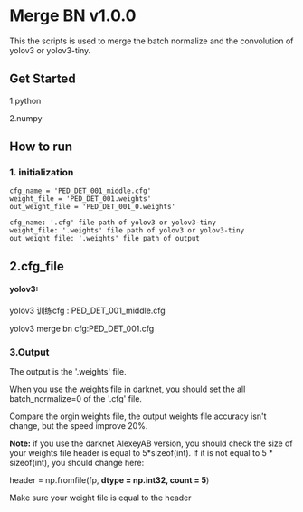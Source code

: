 # Merge BN v1.0.0

This the scripts is used to merge the batch normalize and the convolution of yolov3 or yolov3-tiny.

## Get Started

1.python 

2.numpy

## How to run

### 1. initialization

```
cfg_name = 'PED_DET_001_middle.cfg'   
weight_file = 'PED_DET_001.weights'
out_weight_file = 'PED_DET_001_0.weights'

cfg_name: '.cfg' file path of yolov3 or yolov3-tiny
weight_file: '.weights' file path of yolov3 or yolov3-tiny
out_weight_file: '.weights' file path of output
```
## 2.cfg_file

#### yolov3:

yolov3 训练cfg : PED_DET_001_middle.cfg

yolov3 merge bn cfg:PED_DET_001.cfg

### 3.Output

The output is the '.weights' file.

When you use the weights file in darknet, you should set the all batch_normalize=0 of the '.cfg' file.

Compare the orgin weights file, the output weights file accuracy isn't change, but the speed improve 20%.

**Note:** if you use the darknet AlexeyAB version, you should check the size of your weights file header is equal to 5*sizeof(int). If it is not equal to 5 * sizeof(int), you should change here:

header = np.fromfile(fp, **dtype = np.int32, count = 5**)

Make sure your weight file is equal to the header

